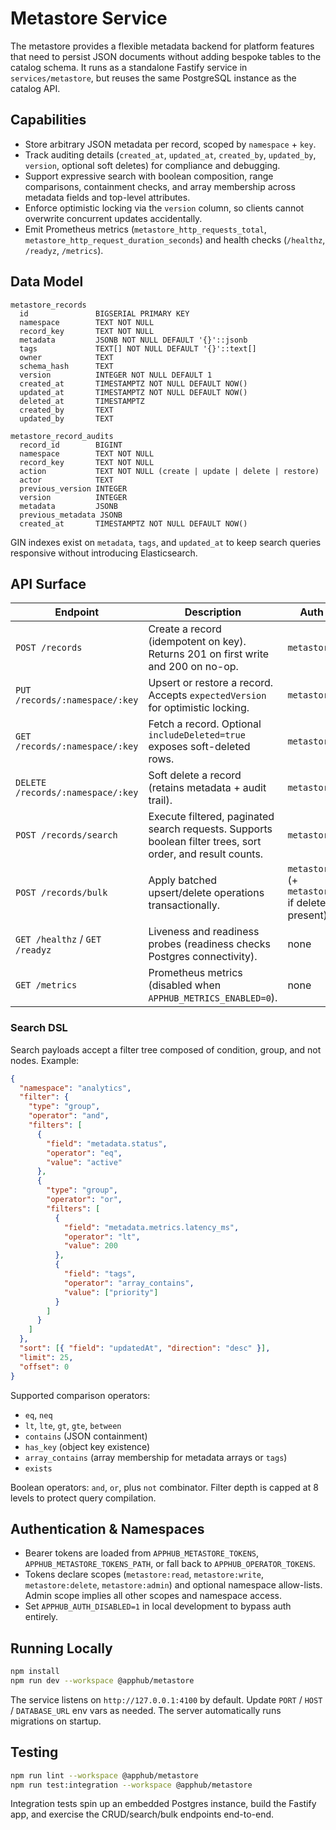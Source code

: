 # Metastore Service

The metastore provides a flexible metadata backend for platform features that need to persist JSON documents without adding bespoke tables to the catalog schema. It runs as a standalone Fastify service in `services/metastore`, but reuses the same PostgreSQL instance as the catalog API.

## Capabilities
- Store arbitrary JSON metadata per record, scoped by `namespace` + `key`.
- Track auditing details (`created_at`, `updated_at`, `created_by`, `updated_by`, `version`, optional soft deletes) for compliance and debugging.
- Support expressive search with boolean composition, range comparisons, containment checks, and array membership across metadata fields and top-level attributes.
- Enforce optimistic locking via the `version` column, so clients cannot overwrite concurrent updates accidentally.
- Emit Prometheus metrics (`metastore_http_requests_total`, `metastore_http_request_duration_seconds`) and health checks (`/healthz`, `/readyz`, `/metrics`).

## Data Model
```text
metastore_records
  id               BIGSERIAL PRIMARY KEY
  namespace        TEXT NOT NULL
  record_key       TEXT NOT NULL
  metadata         JSONB NOT NULL DEFAULT '{}'::jsonb
  tags             TEXT[] NOT NULL DEFAULT '{}'::text[]
  owner            TEXT
  schema_hash      TEXT
  version          INTEGER NOT NULL DEFAULT 1
  created_at       TIMESTAMPTZ NOT NULL DEFAULT NOW()
  updated_at       TIMESTAMPTZ NOT NULL DEFAULT NOW()
  deleted_at       TIMESTAMPTZ
  created_by       TEXT
  updated_by       TEXT

metastore_record_audits
  record_id        BIGINT
  namespace        TEXT NOT NULL
  record_key       TEXT NOT NULL
  action           TEXT NOT NULL (create | update | delete | restore)
  actor            TEXT
  previous_version INTEGER
  version          INTEGER
  metadata         JSONB
  previous_metadata JSONB
  created_at       TIMESTAMPTZ NOT NULL DEFAULT NOW()
```

GIN indexes exist on `metadata`, `tags`, and `updated_at` to keep search queries responsive without introducing Elasticsearch.

## API Surface
| Endpoint | Description | Auth Scope |
| --- | --- | --- |
| `POST /records` | Create a record (idempotent on key). Returns 201 on first write and 200 on no-op. | `metastore:write` |
| `PUT /records/:namespace/:key` | Upsert or restore a record. Accepts `expectedVersion` for optimistic locking. | `metastore:write` |
| `GET /records/:namespace/:key` | Fetch a record. Optional `includeDeleted=true` exposes soft-deleted rows. | `metastore:read` |
| `DELETE /records/:namespace/:key` | Soft delete a record (retains metadata + audit trail). | `metastore:delete` |
| `POST /records/search` | Execute filtered, paginated search requests. Supports boolean filter trees, sort order, and result counts. | `metastore:read` |
| `POST /records/bulk` | Apply batched upsert/delete operations transactionally. | `metastore:write` (+ `metastore:delete` if deletes present) |
| `GET /healthz` / `GET /readyz` | Liveness and readiness probes (readiness checks Postgres connectivity). | none |
| `GET /metrics` | Prometheus metrics (disabled when `APPHUB_METRICS_ENABLED=0`). | none |

### Search DSL
Search payloads accept a filter tree composed of condition, group, and not nodes. Example:

```json
{
  "namespace": "analytics",
  "filter": {
    "type": "group",
    "operator": "and",
    "filters": [
      {
        "field": "metadata.status",
        "operator": "eq",
        "value": "active"
      },
      {
        "type": "group",
        "operator": "or",
        "filters": [
          {
            "field": "metadata.metrics.latency_ms",
            "operator": "lt",
            "value": 200
          },
          {
            "field": "tags",
            "operator": "array_contains",
            "value": ["priority"]
          }
        ]
      }
    ]
  },
  "sort": [{ "field": "updatedAt", "direction": "desc" }],
  "limit": 25,
  "offset": 0
}
```

Supported comparison operators:
- `eq`, `neq`
- `lt`, `lte`, `gt`, `gte`, `between`
- `contains` (JSON containment)
- `has_key` (object key existence)
- `array_contains` (array membership for metadata arrays or `tags`)
- `exists`

Boolean operators: `and`, `or`, plus `not` combinator. Filter depth is capped at 8 levels to protect query compilation.

## Authentication & Namespaces
- Bearer tokens are loaded from `APPHUB_METASTORE_TOKENS`, `APPHUB_METASTORE_TOKENS_PATH`, or fall back to `APPHUB_OPERATOR_TOKENS`. 
- Tokens declare scopes (`metastore:read`, `metastore:write`, `metastore:delete`, `metastore:admin`) and optional namespace allow-lists. Admin scope implies all other scopes and namespace access.
- Set `APPHUB_AUTH_DISABLED=1` in local development to bypass auth entirely.

## Running Locally
```bash
npm install
npm run dev --workspace @apphub/metastore
```

The service listens on `http://127.0.0.1:4100` by default. Update `PORT` / `HOST` / `DATABASE_URL` env vars as needed. The server automatically runs migrations on startup.

## Testing
```bash
npm run lint --workspace @apphub/metastore
npm run test:integration --workspace @apphub/metastore
```

Integration tests spin up an embedded Postgres instance, build the Fastify app, and exercise the CRUD/search/bulk endpoints end-to-end.
